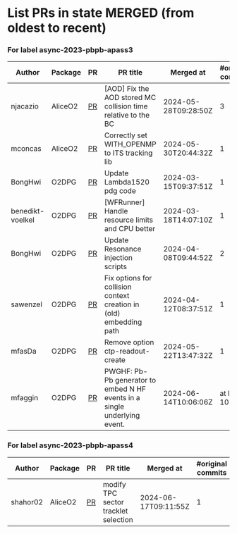 # List PRs in state MERGED (from oldest to recent)


### For label async-2023-pbpb-apass3

| Author | Package | PR | PR title | Merged at | #original commits | Merge commit |
| --- | --- | --- | --- | --- | --- | --- |
| njacazio | AliceO2 | [PR](https://github.com/AliceO2Group/AliceO2/pull/13159) | [AOD] Fix the AOD stored MC collision time relative to the BC | 2024-05-28T09:28:50Z | 3 | 3b0a46991f06a8661f5ceab3d28e000b513bccce |
| mconcas | AliceO2 | [PR](https://github.com/AliceO2Group/AliceO2/pull/13188) | Correctly set WITH_OPENMP to ITS tracking lib | 2024-05-30T20:44:32Z | 1 | 62859c83eb64adc8d3f611ab979eb9ec447096cf |
| BongHwi | O2DPG | [PR](https://github.com/AliceO2Group/O2DPG/pull/1534) | Update Lambda1520 pdg code | 2024-03-15T09:37:51Z | 1 | cd5b9707b96eecbbb3809fdda561ee660b5bfaa2 |
| benedikt-voelkel | O2DPG | [PR](https://github.com/AliceO2Group/O2DPG/pull/1532) | [WFRunner] Handle resource limits and CPU better | 2024-03-18T14:07:10Z | 1 | ce0ec6ecd354068cb2a24deae9cc0959de0f92d2 |
| BongHwi | O2DPG | [PR](https://github.com/AliceO2Group/O2DPG/pull/1580) | Update Resonance injection scripts | 2024-04-08T09:44:52Z | 2 | 985c3e6586dc785ef1ea5dcf7841ab80d2bd4464 |
| sawenzel | O2DPG | [PR](https://github.com/AliceO2Group/O2DPG/pull/1587) | Fix options for collision context creation in (old) embedding path | 2024-04-12T08:37:51Z | 1 | 5e94376c9b1d193071b9a360568d3ec30d0f0baa |
| mfasDa | O2DPG | [PR](https://github.com/AliceO2Group/O2DPG/pull/1607) | Remove option ctp-readout-create | 2024-05-22T13:47:32Z | 1 | 6b4452c9b7f16c2c62376d23d3a1f258085f8d23 |
| mfaggin | O2DPG | [PR](https://github.com/AliceO2Group/O2DPG/pull/1666) | PWGHF: Pb-Pb generator to embed N HF events in a single underlying event. | 2024-06-14T10:06:06Z | at least 10 | 36522d475666654e39c9b526ac41e3dc01cf5b0d |


### For label async-2023-pbpb-apass4

| Author | Package | PR | PR title | Merged at | #original commits | Merge commit |
| --- | --- | --- | --- | --- | --- | --- |
| shahor02 | AliceO2 | [PR](https://github.com/AliceO2Group/AliceO2/pull/13221) | modify TPC sector tracklet selection | 2024-06-17T09:11:55Z | 1 | 0ec1a04a5ce2fda4284b3aa23f13c0dc3f7eced1 |
